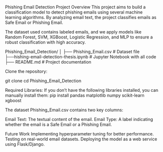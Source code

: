 Phishing Email Detection Project
Overview
This project aims to build a classification model to detect phishing emails using several machine learning algorithms. By analyzing email text, the project classifies emails as Safe Email or Phishing Email.

The dataset used contains labeled emails, and we apply models like Random Forest, SVM, XGBoost, Logistic Regression, and MLP to ensure a robust classification with high accuracy.

Phishing_Email_Detection/
│
├── Phishing_Email.csv       # Dataset file
├──hishing-email-detection-thesis.ipynb # Jupyter Notebook with all code
├── README.md                # Project documentation


Clone the repository:

git clone <repository-url>
cd Phishing_Email_Detection

Required Libraries: If you don’t have the following libraries installed, you can manually install them:
pip install pandas matplotlib numpy scikit-learn xgboost

The dataset Phishing_Email.csv contains two key columns:

Email Text: The textual content of the email.
Email Type: A label indicating whether the email is a Safe Email or a Phishing Email.


Future Work
Implementing hyperparameter tuning for better performance.
Testing on real-world email datasets.
Deploying the model as a web service using Flask/Django.




